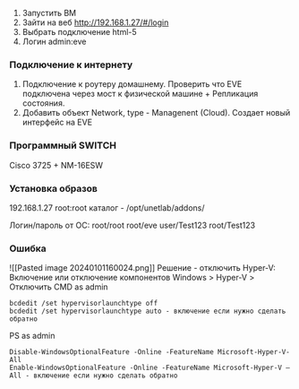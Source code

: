 1. Запустить ВМ
2. Зайти на веб http://192.168.1.27/#/login
3. Выбрать подключение html-5 
4. Логин admin:eve

### Подключение к интернету
1. Подключение к роутеру домашнему. Проверить что  EVE подключена через мост к физической машине + Репликация состояния. 
2. Добавить объект Network, type - Managenent (Cloud). Создает новый интерфейс на EVE

### Программный SWITCH
Cisco 3725 + NM-16ESW

### Установка образов
192.168.1.27 root:root
каталог - /opt/unetlab/addons/

Логин/пароль от ОС:
root/root
root/eve
user/Test123
root/Test123

### Ошибка 
![[Pasted image 20240101160024.png]]
Решение - отключить Hyper-V:
Включение или отключение компонентов Windows > Hyper-V > Отключить
CMD as admin
```
bcdedit /set hypervisorlaunchtype off
bcdedit /set hypervisorlaunchtype auto - включение если нужно сделать обратно
```
PS as admin
```
Disable-WindowsOptionalFeature -Online -FeatureName Microsoft-Hyper-V-All
Enable-WindowsOptionalFeature -Online -FeatureName Microsoft-Hyper-V –All - включение если нужно сделать обратно
```